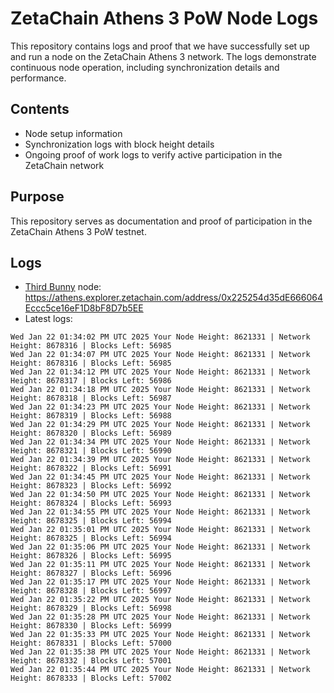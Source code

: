 # ZetaChain Athens 3 PoW Node Logs
This repository contains logs and proof that we have successfully set up and run a node on the ZetaChain Athens 3 network. The logs demonstrate continuous node operation, including synchronization details and performance.

## Contents
- Node setup information
- Synchronization logs with block height details
- Ongoing proof of work logs to verify active participation in the ZetaChain network

## Purpose
This repository serves as documentation and proof of participation in the ZetaChain Athens 3 PoW testnet.

## Logs

- [Third Bunny](https://thirdbunny.xyz/) node: https://athens.explorer.zetachain.com/address/0x225254d35dE666064Eccc5ce16eF1D8bF8D7b5EE
- Latest logs:
```
Wed Jan 22 01:34:02 PM UTC 2025 Your Node Height: 8621331 | Network Height: 8678316 | Blocks Left: 56985
Wed Jan 22 01:34:07 PM UTC 2025 Your Node Height: 8621331 | Network Height: 8678316 | Blocks Left: 56985
Wed Jan 22 01:34:12 PM UTC 2025 Your Node Height: 8621331 | Network Height: 8678317 | Blocks Left: 56986
Wed Jan 22 01:34:18 PM UTC 2025 Your Node Height: 8621331 | Network Height: 8678318 | Blocks Left: 56987
Wed Jan 22 01:34:23 PM UTC 2025 Your Node Height: 8621331 | Network Height: 8678319 | Blocks Left: 56988
Wed Jan 22 01:34:29 PM UTC 2025 Your Node Height: 8621331 | Network Height: 8678320 | Blocks Left: 56989
Wed Jan 22 01:34:34 PM UTC 2025 Your Node Height: 8621331 | Network Height: 8678321 | Blocks Left: 56990
Wed Jan 22 01:34:39 PM UTC 2025 Your Node Height: 8621331 | Network Height: 8678322 | Blocks Left: 56991
Wed Jan 22 01:34:45 PM UTC 2025 Your Node Height: 8621331 | Network Height: 8678323 | Blocks Left: 56992
Wed Jan 22 01:34:50 PM UTC 2025 Your Node Height: 8621331 | Network Height: 8678324 | Blocks Left: 56993
Wed Jan 22 01:34:55 PM UTC 2025 Your Node Height: 8621331 | Network Height: 8678325 | Blocks Left: 56994
Wed Jan 22 01:35:01 PM UTC 2025 Your Node Height: 8621331 | Network Height: 8678325 | Blocks Left: 56994
Wed Jan 22 01:35:06 PM UTC 2025 Your Node Height: 8621331 | Network Height: 8678326 | Blocks Left: 56995
Wed Jan 22 01:35:11 PM UTC 2025 Your Node Height: 8621331 | Network Height: 8678327 | Blocks Left: 56996
Wed Jan 22 01:35:17 PM UTC 2025 Your Node Height: 8621331 | Network Height: 8678328 | Blocks Left: 56997
Wed Jan 22 01:35:22 PM UTC 2025 Your Node Height: 8621331 | Network Height: 8678329 | Blocks Left: 56998
Wed Jan 22 01:35:28 PM UTC 2025 Your Node Height: 8621331 | Network Height: 8678330 | Blocks Left: 56999
Wed Jan 22 01:35:33 PM UTC 2025 Your Node Height: 8621331 | Network Height: 8678331 | Blocks Left: 57000
Wed Jan 22 01:35:38 PM UTC 2025 Your Node Height: 8621331 | Network Height: 8678332 | Blocks Left: 57001
Wed Jan 22 01:35:44 PM UTC 2025 Your Node Height: 8621331 | Network Height: 8678333 | Blocks Left: 57002
```

